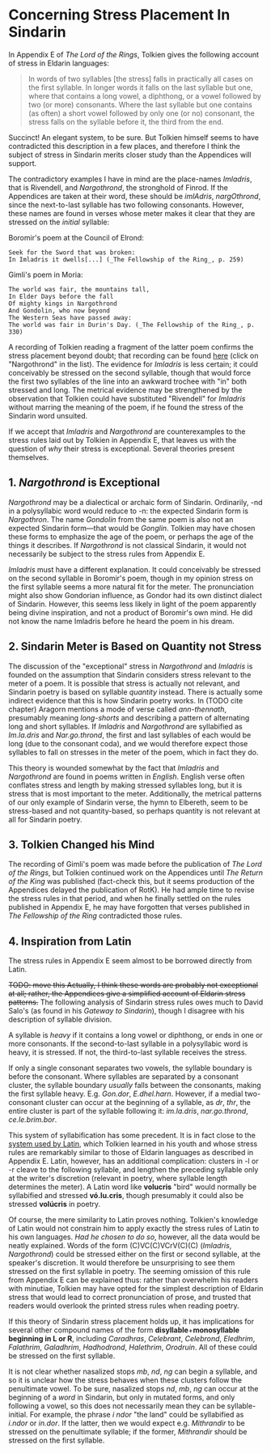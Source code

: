 # Concerning Stress Placement In Sindarin

In Appendix E of _The Lord of the Rings_, Tolkien gives the following account of stress in Eldarin languages:

> In words of two syllables [the stress] falls in practically all cases on the first syllable. In longer words it falls on the last syllable but one, where that contains a long vowel, a diphthong, or a vowel followed by two (or more) consonants. Where the last syllable but one contains (as often) a short vowel followed by only one (or no) consonant, the stress falls on the syllable before it, the third from the end.

Succinct! An elegant system, to be sure. But Tolkien himself seems to have contradicted this description in a few places, and therefore I think the subject of stress in Sindarin merits closer study than the Appendices will support.

The contradictory examples I have in mind are the place-names _Imladris_, that is Rivendell, and _Nargothrond_, the stronghold of Finrod. If the Appendices are taken at their word, these should be _imlAdris_, _nargOthrond_, since the next-to-last syllable has two following consonants. However, these names are found in verses whose meter makes it clear that they are stressed on the *initial* syllable:

Boromir's poem at the Council of Elrond:

```
Seek for the Sword that was broken:
In Imladris it dwells[...] (_The Fellowship of the Ring_, p. 259)
```

Gimli's poem in Moria:

```
The world was fair, the mountains tall,
In Elder Days before the fall
Of mighty kings in Nargothrond
And Gondolin, who now beyond
The Western Seas have passed away:
The world was fair in Durin's Day. (_The Fellowship of the Ring_, p. 330)
```

A recording of Tolkien reading a fragment of the latter poem confirms the stress placement beyond doubt; that recording can be found [here](http://www.jrrvf.com/~glaemscrafu/english/tolkienhimselflotrhob.html) (click on "Nargothrond" in the list). The evidence for _Imladris_ is less certain; it could conceivably be stressed on the second syllable, though that would force the first two syllables of the line into an awkward trochee with "in" both stressed and long. The metrical evidence may be strengthened by the observation that Tolkien could have substituted "Rivendell" for _Imladris_ without marring the meaning of the poem, if he found the stress of the Sindarin word unsuited.

If we accept that _Imladris_ and _Nargothrond_ are counterexamples to the stress rules laid out by Tolkien in Appendix E, that leaves us with the question of _why_ their stress is exceptional. Several theories present themselves.

## 1. _Nargothrond_ is Exceptional

_Nargothrond_ may be a dialectical or archaic form of Sindarin. Ordinarily, -nd in a polysyllabic word would reduce to -n: the expected Sindarin form is _Nargothron_. The name _Gondolin_ from the same poem is also not an expected Sindarin form—that would be _Gonglin_. Tolkien may have chosen these forms to emphasize the age of the poem, or perhaps the age of the things it describes. If _Nargothrond_ is not classical Sindarin, it would not necessarily be subject to the stress rules from Appendix E.

_Imladris_ must have a different explanation. It could conceivably be stressed on the second syllable in Boromir's poem, though in my opinion stress on the first syllable seems a more natural fit for the meter. The pronunciation might also show Gondorian influence, as Gondor had its own distinct dialect of Sindarin. However, this seems less likely in light of the poem apparently being divine inspiration, and not a product of Boromir's own mind. He did not know the name Imladris before he heard the poem in his dream.

## 2. Sindarin Meter is Based on Quantity not Stress

The discussion of the "exceptional" stress in _Nargothrond_ and _Imladris_ is founded on the assumption that Sindarin considers stress relevant to the meter of a poem. It is possible that stress is actually not relevant, and Sindarin poetry is based on syllable _quantity_ instead. There is actually some indirect evidence that this is how Sindarin poetry works. In (TODO cite chapter) Aragorn mentions a mode of verse called _ann-thennath_, presumably meaning *long-shorts* and describing a pattern of alternating long and short syllables. If _Imladris_ and _Nargothrond_ are syllabified as _Im.la.dris_ and _Nar.go.thrond_, the first and last syllables of each would be long (due to the consonant coda), and we would therefore expect those syllables to fall on stresses in the meter of the poem, which in fact they do.

This theory is wounded somewhat by the fact that _Imladris_ and _Nargothrond_ are found in poems written in *English*. English verse often conflates stress and length by making stressed syllables long, but it is stress that is most important to the meter. Additionally, the metrical patterns of our only example of Sindarin verse, the hymn to Elbereth, seem to be stress-based and not quantity-based, so perhaps quantity is not relevant at all for Sindarin poetry.

## 3. Tolkien Changed his Mind

The recording of Gimli's poem was made before the publication of _The Lord of the Rings_, but Tolkien continued work on the Appendices until _The Return of the King_ was published (fact-check this, but it seems production of the Appendices delayed the publication of RotK). He had ample time to revise the stress rules in that period, and when he finally settled on the rules published in Appendix E, he may have forgotten that verses published in _The Fellowship of the Ring_ contradicted those rules.

## 4. Inspiration from Latin

The stress rules in Appendix E seem almost to be borrowed directly from Latin.

~~TODO: move this Actually, I think these words are probably not exceptional at all; rather, the Appendices give a simplified account of Eldarin stress patterns.~~ The following analysis of Sindarin stress rules owes much to David Salo's (as found in his _Gateway to Sindarin_), though I disagree with his description of syllable division.

A syllable is _heavy_ if it contains a long vowel or diphthong, or ends in one or more consonants. If the second-to-last syllable in a polysyllabic word is heavy, it is stressed. If not, the third-to-last syllable receives the stress.

If only a single consonant separates two vowels, the syllable boundary is before the consonant. Where syllables are separated by a consonant cluster, the syllable boundary _usually_ falls between the consonants, making the first syllable heavy. E.g. _Gon.dor_, _E.dhel.harn_. However, if a medial two-consonant cluster can occur at the beginning of a syllable, as _dr_, _thr_, the entire cluster is part of the syllable following it: _im.la.dris_, _nar.go.thrond_, _ce.le.brim.bor_.

This system of syllabification has some precedent. It is in fact close to the [system used by Latin](http://www.wheelockslatin.com/chapters/introduction/introduction_accent.html), which Tolkien learned in his youth and whose stress rules are remarkably similar to those of Eldarin languages as described in Appendix E. Latin, however, has an additional complication: clusters in -l or -r cleave to the following syllable, and lengthen the preceding syllable only at the writer's discretion (relevant in poetry, where syllable length determines the meter). A Latin word like **volucris** "bird" would normally be syllabified and stressed **vó.lu.cris**, though presumably it could also be stressed **volúcris** in poetry.

Of course, the mere similarity to Latin proves nothing. Tolkien's knowledge of Latin would not constrain him to apply exactly the stress rules of Latin to his own languages. *Had he chosen to do so*, however, all the data would be neatly explained. Words of the form (C)VC(C)VCrV(C)(C) (_Imladris_, _Nargothrond_) could be stressed either on the first or second syllable, at the speaker's discretion. It would therefore be unsurprising to see them stressed on the first syllable in poetry. The seeming omission of this rule from Appendix E can be explained thus: rather than overwhelm his readers with minutiae, Tolkien may have opted for the simplest description of Eldarin stress that would lead to correct pronunciation of prose, and trusted that readers would overlook the printed stress rules when reading poetry.

If this theory of Sindarin stress placement holds up, it has implications for several other compound names of the form **disyllable**+**monosyllable beginning in L or R**, including _Caradhras_, _Celebrant_, _Celebrond_, _Eledhrim_, _Falathrim_, _Galadhrim_, _Hadhodrond_, _Halethrim_, _Orodruin_. All of these could be stressed on the first syllable.

It is not clear whether nasalized stops _mb_, _nd_, _ng_ can begin a syllable, and so it is unclear how the stress behaves when these clusters follow the penultimate vowel. To be sure, nasalized stops _nd_, _mb_, _ng_ can occur at the beginning of a _word_ in Sindarin, but only in mutated forms, and only following a vowel, so this does not necessarily mean they can be syllable-initial. For example, the phrase _i ndor_ "the land" could be syllabified as _i.ndor_ or _in.dor_. If the latter, then we would expect e.g. _Mithrandir_ to be stressed on the penultimate syllable; if the former, _Mithrandir_ should be stressed on the first syllable.
